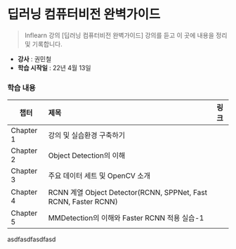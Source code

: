 # 딥러닝 컴퓨터비전 완벽가이드 

> Inflearn 강의 [딥러닝 컴퓨터비전 완벽가이드] 강의를 듣고 이 곳에 내용을 정리 및 기록합니다. 
- **강사** : 권민철 
- **학습 시작일** : 22년 4월 13일  

### 학습 내용 

| 챕터 | 제목 | 링크 |
---|:---|---|
Chapter 1 | 강의 및 실습환경 구축하기 | 
Chapter 2 | Object Detection의 이해 | 
Chapter 3 | 주요 데이터 세트 및 OpenCV 소개 | 
Chapter 4 | RCNN 계열 Object Detector(RCNN, SPPNet, Fast RCNN, Faster RCNN)
Chapter 5 | MMDetection의 이해와 Faster RCNN 적용 실습-1


asdfasdfasdfasd
